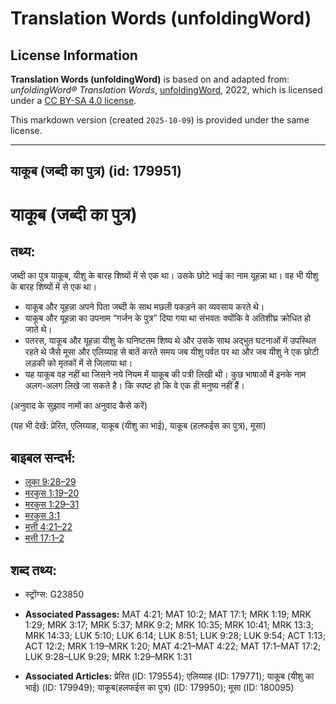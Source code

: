 # Translation Words (unfoldingWord)

## License Information

**Translation Words (unfoldingWord)** is based on and adapted from: _unfoldingWord® Translation Words_, [unfoldingWord](https://unfoldingword.org/utw), 2022, which is licensed under a [CC BY-SA 4.0 license](https://creativecommons.org/licenses/by-sa/4.0/legalcode.en).

This markdown version (created `2025-10-09`) is provided under the same license.



--------------------------------

## याकूब (जब्दी का पुत्र) (id: 179951)

याकूब (जब्दी का पुत्र)
======================

तथ्य:
-----

जब्दी का पुत्र याकूब, यीशु के बारह शिष्यों में से एक था। उसके छोटे भाई का नाम यूहन्ना था। वह भी यीशु के बारह शिष्यों में से एक था।

* याकूब और यूहन्ना अपने पिता जब्दी के साथ मछली पकड़ने का व्यवसाय करते थे।
* याकूब और यूहन्ना का उपनाम “गर्जन के पुत्र” दिया गया था संभवतः क्योंकि वे अतिशीघ्र क्रोधित हो जाते थे।
* पतरस, याकूब और यूहन्ना यीशु के घनिष्टतम शिष्य थे और उसके साथ अद्भुत घटनाओं में उपस्थित रहते थे जैसे मूसा और एलिय्याह से बातें करते समय जब यीशु पर्वत पर था और जब यीशु ने एक छोटी लड़की को मृतकों में से जिलाया था।
* यह याकूब वह नहीं था जिसने नये नियम में याकूब की पत्री लिखी थी। कुछ भाषाओं में इनके नाम अलग\-अलग लिखे जा सकते है। कि स्पष्ट हो कि वे एक ही मनुष्य नहीं हैं।

(अनुवाद के सुझाव नामों का अनुवाद कैसे करें)

(यह भी देखें: प्रेरित, एलिय्याह, याकूब (यीशु का भाई), याकूब (हलफईस का पुत्र), मूसा)

बाइबल सन्दर्भ:
--------------

* [लूका 9:28–29](https://ref.ly/Luke9:28-Luke9:29)
* [मरकुस 1:19–20](https://ref.ly/Mark1:19-Mark1:20)
* [मरकुस 1:29–31](https://ref.ly/Mark1:29-Mark1:31)
* [मरकुस 3:1](https://ref.ly/Mark3:1)
* [मत्ती 4:21–22](https://ref.ly/Matt4:21-Matt4:22)
* [मत्ती 17:1–2](https://ref.ly/Matt17:1-Matt17:2)

शब्द तथ्य:
----------

* स्ट्रोंग्स: G23850

* **Associated Passages:** MAT 4:21; MAT 10:2; MAT 17:1; MRK 1:19; MRK 1:29; MRK 3:17; MRK 5:37; MRK 9:2; MRK 10:35; MRK 10:41; MRK 13:3; MRK 14:33; LUK 5:10; LUK 6:14; LUK 8:51; LUK 9:28; LUK 9:54; ACT 1:13; ACT 12:2; MRK 1:19–MRK 1:20; MAT 4:21–MAT 4:22; MAT 17:1–MAT 17:2; LUK 9:28–LUK 9:29; MRK 1:29–MRK 1:31
* **Associated Articles:** प्रेरित (ID: 179554); एलिय्याह (ID: 179771); याकूब (यीशु का भाई) (ID: 179949); याकूब(हलफईस का पुत्र) (ID: 179950); मूसा (ID: 180095)

